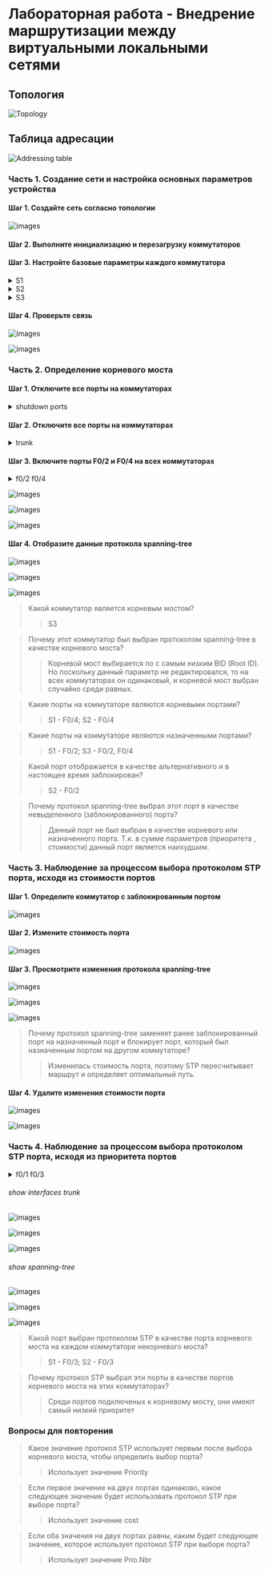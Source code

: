 # Лабораторная работа - Внедрение маршрутизации между виртуальными локальными сетями 

## Топология

![Topology](./images/topology.png)

## Таблица адресации

![Addressing table](./images/addressing_table.png)

### Часть 1. Создание сети и настройка основных параметров устройства

#### Шаг 1. Создайте сеть согласно топологии

![images](./images/1.png)

#### Шаг 2. Выполните инициализацию и перезагрузку коммутаторов

#### Шаг 3. Настройте базовые параметры каждого коммутатора

<details><summary> S1 </summary>
<pre>

Switch>
Switch>ena
Switch#conf ter
Enter configuration commands, one per line.  End with CNTL/Z.
Switch(config)#no ip domain-lo
Switch(config)#no ip domain-lookup 
Switch(config)#hos
Switch(config)#hostname S1
S1(config)#en
S1(config)#ena
S1(config)#enable se
S1(config)#enable secret class
S1(config)#con
S1(config)#cons
S1(config)#li
S1(config)#line con
S1(config)#line console 0
S1(config-line)#pas
S1(config-line)#password cisco
S1(config-line)#login
S1(config-line)#logg
S1(config-line)#logging sy
S1(config-line)#logging synchronous 
S1(config-line)#exit
S1(config)#li
S1(config)#line v
S1(config)#line vty 0 4
S1(config-line)#pas
S1(config-line)#password cisco
S1(config-line)#login
S1(config-line)#exit
S1(config)#ba
S1(config)#banner m
S1(config)#banner motd #
Enter TEXT message.  End with the character '#'.
---=== S3 P A S S W O R D ===---#

S1(config)#ser
S1(config)#service pa
S1(config)#service password-encryption 
S1(config)#int
S1(config)#interface vl
S1(config)#interface vlan 1
S1(config-if)#ip ad
S1(config-if)#ip address 192.168.1.1 255.255.255.0
S1(config-if)#no sh
S1(config-if)#no shutdown 

S1(config-if)#
%LINK-5-CHANGED: Interface Vlan1, changed state to up

%LINEPROTO-5-UPDOWN: Line protocol on Interface Vlan1, changed state to up

S1(config-if)#exit
S1(config)#cop
S1(config)#exit
S1#
%SYS-5-CONFIG_I: Configured from console by console

S1#cop
S1#copy run
S1#copy running-config st
S1#copy running-config startup-config 
Destination filename [startup-config]? 
Building configuration...
[OK]
S1#

</pre>
</details>

<details><summary> S2 </summary>
<pre>

Switch>
Switch>ena
Switch>enable 
Switch#conf
Switch#configure ter
Switch#configure terminal 
Enter configuration commands, one per line.  End with CNTL/Z.
Switch(config)#no ip domain-lookup
Switch(config)#hostname S2
S2(config)#enable secret class
S2(config)#line console 0
S2(config-line)#password cisco
S2(config-line)#login
S2(config-line)#logging synchronous
S2(config-line)#exit
S2(config)#line vty 0 4
S2(config-line)#password cisco
S2(config-line)#login
S2(config-line)#exit
S2(config)#banner motd #
Enter TEXT message.  End with the character '#'.
---=== S2 P A S S W O R D ===---#

S2(config)#service password-encryption
S2(config)#interface vlan 1
S2(config-if)#ip address 192.168.1.2 255.255.255.0
S2(config-if)#no shutdown

S2(config-if)#
%LINK-5-CHANGED: Interface Vlan1, changed state to up

%LINEPROTO-5-UPDOWN: Line protocol on Interface Vlan1, changed state to up

S2(config-if)#end
S2#
%SYS-5-CONFIG_I: Configured from console by console

S2#copy running-config startup-config
Destination filename [startup-config]? 
Building configuration...
[OK]
S2#

</pre>
</details>

<details><summary> S3 </summary>
<pre>

Switch>
Switch>enable
Switch#configure terminal
Enter configuration commands, one per line.  End with CNTL/Z.
Switch(config)#no ip domain-lookup 
Switch(config)#hostname S3
S3(config)#enable secret class
S3(config)#line console 0
S3(config-line)#password cisco
S3(config-line)#login
S3(config-line)#logging synchronous 
S3(config-line)#exit
S3(config)#line vty 0 4
S3(config-line)#password cisco
S3(config-line)#login
S3(config-line)#exit
S3(config)#banner motd #
Enter TEXT message.  End with the character '#'.
---=== S3 P A S S W O R D ===---#

S3(config)#service password-encryption 
S3(config)#interface vlan 1
S1(config-if)#ip address 192.168.1.3 255.255.255.0
S3(config-if)#no shutdown 

S3(config-if)#
%LINK-5-CHANGED: Interface Vlan1, changed state to up

%LINEPROTO-5-UPDOWN: Line protocol on Interface Vlan1, changed state to up

S3(config-if)#end
S3#
%SYS-5-CONFIG_I: Configured from console by console

S3#copy running-config startup-config 
Destination filename [startup-config]? 
Building configuration...
[OK]
S3#

</pre>
</details>

#### Шаг 4. Проверьте связь

![images](./images/2.png)

![images](./images/3.png)

### Часть 2. Определение корневого моста

#### Шаг 1. Отключите все порты на коммутаторах

<details><summary> shutdown ports </summary>
<pre>

enable
Password: 
#configure terminal
Enter configuration commands, one per line.  End with CNTL/Z.
(config)#interface range fastEthernet 0/1-5
(config-if-range)#shutdown





%LINK-5-CHANGED: Interface FastEthernet0/5, changed state to administratively down
S1(config-if-range)#
%LINK-5-CHANGED: Interface FastEthernet0/1, changed state to administratively down

%LINEPROTO-5-UPDOWN: Line protocol on Interface FastEthernet0/1, changed state to down

%LINK-5-CHANGED: Interface FastEthernet0/2, changed state to administratively down

%LINEPROTO-5-UPDOWN: Line protocol on Interface FastEthernet0/2, changed state to down

%LINK-5-CHANGED: Interface FastEthernet0/3, changed state to administratively down

%LINEPROTO-5-UPDOWN: Line protocol on Interface FastEthernet0/3, changed state to down

%LINK-5-CHANGED: Interface FastEthernet0/4, changed state to administratively down

%LINEPROTO-5-UPDOWN: Line protocol on Interface FastEthernet0/4, changed state to down

%LINEPROTO-5-UPDOWN: Line protocol on Interface Vlan1, changed state to down

</pre>
</details>

#### Шаг 2. Отключите все порты на коммутаторах

<details><summary> trunk </summary>
<pre>

enable
Password: 
#configure terminal
Enter configuration commands, one per line.  End with CNTL/Z.
(config)#interface range fastEthernet 0/1-4
(config-if-range)#switchport mode trunk 
(config-if-range)#switchport trunk allowed vlan 1

</pre>
</details>

#### Шаг 3. Включите порты F0/2 и F0/4 на всех коммутаторах

<details><summary> f0/2 f0/4 </summary>
<pre>

enable
Password: 
#configure terminal
Enter configuration commands, one per line.  End with CNTL/Z.
(config)#interface fastEthernet 0/2
(config-if)#no shutdown 

%LINK-5-CHANGED: Interface FastEthernet0/2, changed state to down
(config-if)#exit
(config)#interface fastEthernet 0/4
(config-if)#no shutdown 

%LINK-5-CHANGED: Interface FastEthernet0/4, changed state to down

</pre>
</details>

![images](./images/4.png)

![images](./images/5.png)

![images](./images/6.png)

#### Шаг 4. Отобразите данные протокола spanning-tree

![images](./images/7.png)

![images](./images/8.png)

![images](./images/9.png)

> Какой коммутатор является корневым мостом?
>> S3

> Почему этот коммутатор был выбран протоколом spanning-tree в качестве корневого моста?
>> Корневой мост выбирается по с самым низким BID (Root ID). Но поскольку данный параметр не редактировался, то на всех коммутаторах он одинаковый, и корневой мост выбран случайно среди равных.

> Какие порты на коммутаторе являются корневыми портами?
>> S1 - F0/4; S2 - F0/4

> Какие порты на коммутаторе являются назначенными портами?
>> S1 - F0/2; S3 - F0/2, F0/4

> Какой порт отображается в качестве альтернативного и в настоящее время заблокирован? 
>> S2 - F0/2

> Почему протокол spanning-tree выбрал этот порт в качестве невыделенного (заблокированного) порта?
>> Данный порт не был выбран в качестве корневого или назначенного порта. Т.к. в сумме параметров (приоритета , стоимости) данный порт является наихудшим.

### Часть 3. Наблюдение за процессом выбора протоколом STP порта, исходя из стоимости портов

#### Шаг 1. Определите коммутатор с заблокированным портом

![images](./images/8.png)

#### Шаг 2. Измените стоимость порта

![images](./images/10.png)

#### Шаг 3. Просмотрите изменения протокола spanning-tree

![images](./images/11.png)

![images](./images/12.png)

![images](./images/13.png)

> Почему протокол spanning-tree заменяет ранее заблокированный порт на назначенный порт и блокирует порт, который был назначенным портом на другом коммутаторе?
>> Изменилась стоимость порта, поэтому STP пересчитывает маршрут и определяет оптимальный путь.

#### Шаг 4. Удалите изменения стоимости порта

![images](./images/14.png)

![images](./images/15.png)

### Часть 4. Наблюдение за процессом выбора протоколом STP порта, исходя из приоритета портов

<details><summary> f0/1 f0/3 </summary>
<pre>

enable
Password: 
#configure terminal
Enter configuration commands, one per line.  End with CNTL/Z.
(config)#interface fastEthernet 0/1
(config-if)#no shutdown 

%LINK-5-CHANGED: Interface FastEthernet0/1, changed state to down
(config-if)#exit
(config)#interface fastEthernet 0/3
(config-if)#no shutdown 

%LINK-5-CHANGED: Interface FastEthernet0/3, changed state to down
(config-if)#exit
(config)#

</pre>
</details>

###### show interfaces trunk

![images](./images/16.png)

![images](./images/17.png)

![images](./images/18.png)

###### show spanning-tree

![images](./images/19.png)

![images](./images/20.png)

![images](./images/21.png)

> Какой порт выбран протоколом STP в качестве порта корневого моста на каждом коммутаторе некорневого моста?
>> S1 - F0/3; S2 - F0/3

> Почему протокол STP выбрал эти порты в качестве портов корневого моста на этих коммутаторах?
>> Среди портов подключеных к корневому мосту, они имеют самый низкий приоритет

### Вопросы для повторения

> Какое значение протокол STP использует первым после выбора корневого моста, чтобы определить выбор порта?
>> Использует значение Priority

> Если первое значение на двух портах одинаково, какое следующее значение будет использовать протокол STP при выборе порта?
>> Использует значение cost

> Если оба значения на двух портах равны, каким будет следующее значение, которое использует протокол STP при выборе порта?
>> Использует значение Prio.Nbr
